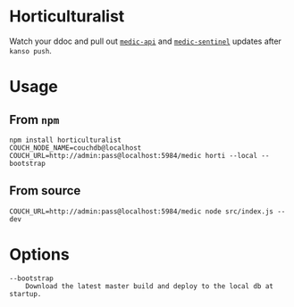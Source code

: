 Horticulturalist
================

Watch your ddoc and pull out [`medic-api`](https://github.com/medic/medic-api) and [`medic-sentinel`](https://github.com/medic/medic-api) updates after `kanso push`.

# Usage

## From `npm`

	npm install horticulturalist
	COUCH_NODE_NAME=couchdb@localhost COUCH_URL=http://admin:pass@localhost:5984/medic horti --local --bootstrap

## From source

	COUCH_URL=http://admin:pass@localhost:5984/medic node src/index.js --dev

# Options

	--bootstrap
		Download the latest master build and deploy to the local db at startup.
